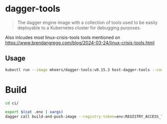 # dagger-tools

> The dagger engine image with a collection of tools used to be easily deployable to a Kubernetes cluster for debugging purposes.

Also inlcudes most linux-crisis-tools tools mentioned on https://www.brendangregg.com/blog/2024-03-24/linux-crisis-tools.html

## Usage

```bash
kubectl run --image mheers/dagger-tools:v0.15.3 host-dagger-tools --command sleep infinity
```

# Build

```bash
cd ci/

export $(cat .env | xargs)
dagger call build-and-push-image --registry-token=env:REGISTRY_ACCESS_TOKEN
```
